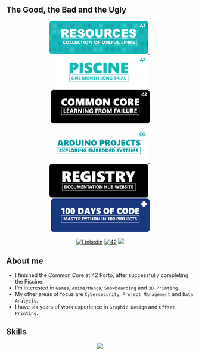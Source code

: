 ## The Good, the Bad and the Ugly

<p float="left" align="center">
  <a href="https://github.com/jotavare/42-resources">
    <img src="https://github.com/jotavare/jotavare/blob/main/42/banners/profile/github_profile_banner_round_resources_982024_651.png" width="265"/>
  </a>
  &nbsp;
  <a href="https://github.com/jotavare/42-piscine">
    <img src="https://github.com/jotavare/jotavare/blob/main/42/banners/profile/github_profile_banner_round_piscine_982024_651.png" width="265"/>
  </a>
  &nbsp;
  <a href="https://github.com/jotavare/42-common-core">
    <img src="https://github.com/jotavare/jotavare/blob/main/42/banners/profile/github_profile_banner_round_common_core_982024_651.png" width="265"/>
  </a>
</p>
<p float="left" align="center">
  <a href="https://github.com/jotavare/arduino">
    <img src="https://github.com/jotavare/jotavare/blob/main/42/banners/profile/github_profile_banner_round_arduino_982024_651.png" width="265"/>
  </a>
  &nbsp;
  <a href="https://jotavare.github.io">
    <img src="https://github.com/jotavare/jotavare/blob/main/42/banners/profile/github_profile_banner_round_registry_982024_651.png" width="265"/>
  </a>
  &nbsp;
  <a href="https://github.com/jotavare/100-days-of-code-in-python">
    <img src="https://github.com/jotavare/jotavare/blob/main/42/banners/profile/github_profile_banner_round_python_982024_651.png" width="265"/>
  </a>
</p>

<p align="center">
  <a href='https://www.linkedin.com/in/jotavare' target="_blank"><img alt='Linkedin' src='https://img.shields.io/badge/LinkedIn-100000?style=flat&logo=Linkedin&logoColor=white&labelColor=0A66C2&color=0A66C2'/></a>
  </a>
  <a href='https://profile.intra.42.fr/users/jotavare' target="_blank"><img alt='42' src='https://img.shields.io/badge/Porto-100000?style=flat&logo=42&logoColor=white&labelColor=000000&color=000000'/></a>
  </a>
  <img src="https://komarev.com/ghpvc/?username=jotavare&style=flat&color=blue&label=Profile+Visits"></a>
  </a>
</p>

## About me

- I finished the Common Core at 42 Porto, after successfully completing the Piscine.
- I’m interested in `Games`, `Anime/Manga`, `Snowboarding` and `3D Printing`.
- My other areas of focus are `Cybersecurity`, `Project Management` and `Data Analysis`.
- I have six years of work experience in `Graphic Design` and `Offset Printing`.

## Skills

<p align="center">
  <a href="https://skillicons.dev">
    <img src="https://skillicons.dev/icons?i=c,cpp,html,css,python,git,github,bash,linux,vscode,ai,ps,markdown,latex,wordpress" />
  </a>
</p>
